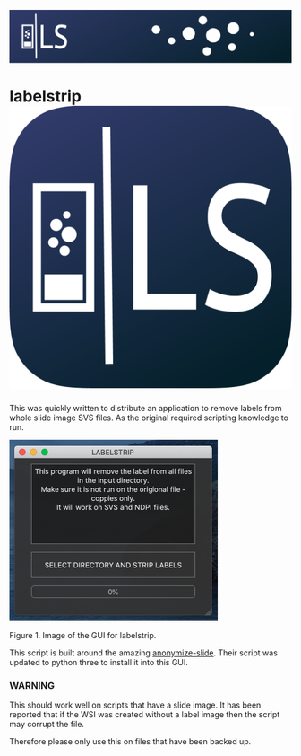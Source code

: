 ![labels](./docs/banner.png)

# labelstrip ![alt text](https://github.com/c-arthurs/labelstrip/blob/master/docs/App_Icon.png "logo for labelstrip")

This was quickly written to distribute an application to remove labels from whole slide image SVS files. As the original required scripting knowledge to run.

![labels](./docs/gui.png) 

Figure 1. Image of the GUI for labelstrip.

This script is built around the amazing [anonymize-slide](https://github.com/bgilbert/anonymize-slide). Their script was updated to python three to install it into this GUI. 

### WARNING

This should work well on scripts that have a slide image. It has been reported that if the WSI was created without a label image then the script may corrupt the file.

Therefore please only use this on files that have been backed up.
